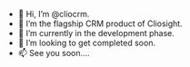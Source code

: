 - 👋 Hi, I’m @cliocrm.
- 👀 I’m the flagship CRM product of Cliosight.
- 🌱 I’m currently in the development phase.
- 💞️ I’m looking to get completed soon.
- 📫 See you soon....

<!---
cliocrm/cliocrm is a ✨ special ✨ repository because its `README.md` (this file) appears on your GitHub profile.
You can click the Preview link to take a look at your changes.
--->
